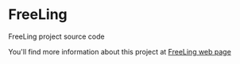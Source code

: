 # FreeLing
FreeLing project source code

You'll find more information about this project at [FreeLing web page](http://nlp.cs.upc.edu/freeling) 
